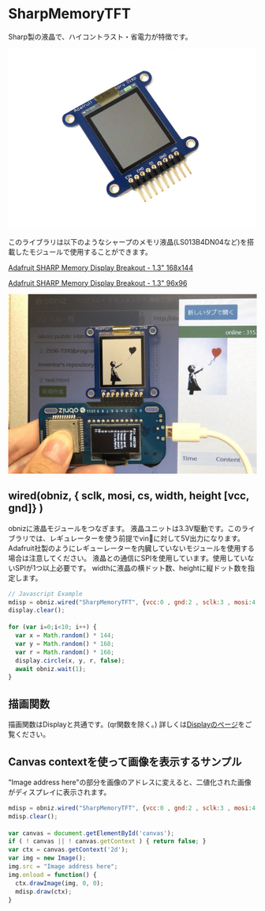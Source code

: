# SharpMemoryTFT

Sharp製の液晶で、ハイコントラスト・省電力が特徴です。

![](./image.jpg)

このライブラリは以下のようなシャープのメモリ液晶(LS013B4DN04など)を搭載したモジュールで使用することができます。

[Adafruit SHARP Memory Display Breakout - 1.3" 168x144](https://www.adafruit.com/product/3502)

[Adafruit SHARP Memory Display Breakout - 1.3" 96x96](https://www.adafruit.com/product/1393)

![](./sample.jpg)


## wired(obniz,  { sclk, mosi, cs, width, height [vcc, gnd]} )
obnizに液晶モジュールをつなぎます。
液晶ユニットは3.3V駆動です。このライブラリでは、レギュレーターを使う前提でvinに対して5V出力になります。Adafruit社製のようにレギューレーターを内臓していないモジュールを使用する場合は注意してください。
液晶との通信にSPIを使用しています。使用していないSPIが1つ以上必要です。
widthに液晶の横ドット数、heightに縦ドット数を指定します。
```javascript
// Javascript Example
mdisp = obniz.wired("SharpMemoryTFT", {vcc:0 , gnd:2 , sclk:3 , mosi:4, cs:5, width:144, height:168});
display.clear();

for (var i=0;i<10; i++) {
  var x = Math.random() * 144;
  var y = Math.random() * 168;
  var r = Math.random() * 168;
  display.circle(x, y, r, false);
  await obniz.wait(1);
}
```

## 描画関数

描画関数はDisplayと共通です。(qr関数を除く。)
詳しくは[Displayのページ](https://obniz.io/doc/sdk/doc/display)をご覧ください。

## Canvas contextを使って画像を表示するサンプル
"Image address here"の部分を画像のアドレスに変えると、二値化された画像がディスプレイに表示されます。
```javascript
mdisp = obniz.wired("SharpMemoryTFT", {vcc:0 , gnd:2 , sclk:3 , mosi:4, cs:5, width:144, height:168});
mdisp.clear();

var canvas = document.getElementById('canvas');
if ( ! canvas || ! canvas.getContext ) { return false; }
var ctx = canvas.getContext('2d');
var img = new Image();
img.src = "Image address here";
img.onload = function() {
  ctx.drawImage(img, 0, 0);
  mdisp.draw(ctx);
}
```
